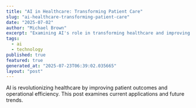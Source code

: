 ```yaml
---
title: "AI in Healthcare: Transforming Patient Care"
slug: "ai-healthcare-transforming-patient-care"
date: "2025-07-02"
author: "Michael Brown"
excerpt: "Examining AI's role in transforming healthcare and improving patient outcomes."
tags:
  - ai
  - technology
published: true
featured: true
generated_at: "2025-07-23T06:39:02.035665"
layout: "post"
---
```


AI is revolutionizing healthcare by improving patient outcomes and operational efficiency. This post examines current applications and future trends.